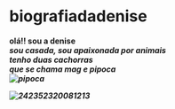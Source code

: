 # biografiadadenise
<b> olá!!
<b>sou a denise</br>
<i>sou casada, sou apaixonada por animais<br>
tenho duas cachorras<br>
que se chama mag e pipoca<br>
![pipoca](https://github.com/denise-231/biografiadadenise/assets/142272445/b60fe6b1-1601-4ec7-a92e-95fdd46e2173)

![242352320081213](https://github.com/denise-231/biografiadadenise/assets/142272445/8f48a09d-cb57-4f3c-b491-3c0bef199bcf)
